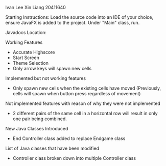 Ivan Lee Xin Liang
20411640

Starting Instructions:
Load the source code into an IDE of your choice, ensure JavaFX is added to the project. Under "Main" class, run. 

Javadocs Location:


Working Features
- Accurate Highscore
- Start Screen
- Theme Selection
- Only arrow keys will spawn new cells

Implemented but not working features
- Only spawn new cells when the existing cells have moved (Previously, cells will spawn when button press regardless of movement)

Not implemented features with reason of why they were not implemented
- 2 different pairs of the same cell in a horizontal row will result in only one pair being combined.

New Java Classes Introduced
- End Controller class added to replace Endgame class

List of Java classes that have been modified
- Controller class broken down into multiple Controller class
